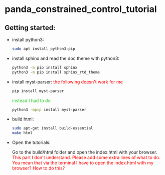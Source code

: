 # panda_constrained_control_tutorial

## Getting started:

* install python3:
  ``` bash
  sudo apt install python3-pip
  ```


* install sphinx and read the doc theme with python3:
  ``` bash
  python3 -m pip install sphinx
  python3 -m pip install sphinx_rtd_theme
  ```

* install myst-parser:
  <font color="#FF0000"> the following doesn't work for me </font>
  ``` bash
  pip install myst-parser
  ```
  <font color="#32CD32"> instead I had to do </font>
  ``` bash
  python3 -mpip install myst-parser
  ```

* build html:
  ``` bash
  sudo apt-get install build-essential
  make html
  ```
* Open the tutorials:

  Go to the build/html folder and open the index.html with your browser.
  <font color="#FF0000">This part I don't understand. Please add some extra lines of what to do. You mean that via the terminal I have to open the index.html with my browser? How to do this? </font>